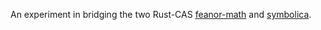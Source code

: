 An experiment in bridging the two Rust-CAS [feanor-math](https://crates.io/crates/feanor-math) and [symbolica](https://crates.io/crates/symbolica).